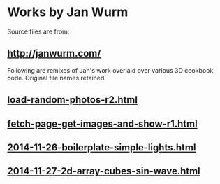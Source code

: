 
# Works by Jan Wurm

Source files are from:
## <http://janwurm.com/>

Following are remixes of Jan's work overlaid over various 3D cookbook code. Original file names retained.

## [load-random-photos-r2.html]( ./explayrimental/jan-wurm/load-random-photos-r2.html )

## [fetch-page-get-images-and-show-r1.html]( ./explayrimental/jan-wurm/fetch-page-get-images-and-show-r1.html )

## [2014-11-26-boilerplate-simple-lights.html]( ./explayrimental/jan-wurm/2014-11-26-boilerplate-simple-lights.html )

## [2014-11-27-2d-array-cubes-sin-wave.html]( ./explayrimental/jan-wurm/2014-11-27-2d-array-cubes-sin-wave.html )

